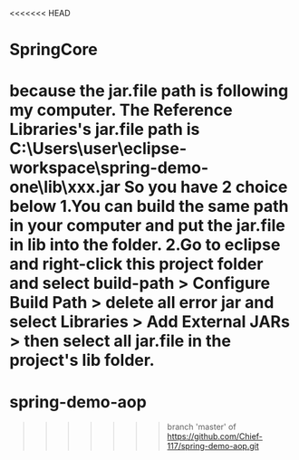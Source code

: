 <<<<<<< HEAD
# SpringCore #

because the jar.file path is following my computer. 
The Reference Libraries's jar.file path is C:\Users\user\eclipse-workspace\spring-demo-one\lib\xxx.jar
So you have 2 choice below
1.You can build the same path in your computer and put the jar.file in lib into the folder.
2.Go to eclipse and right-click this project folder and select build-path > Configure Build Path > delete all error jar 
and select Libraries > Add External JARs > then select all jar.file in the project's lib folder.  
=======
# spring-demo-aop
>>>>>>> branch 'master' of https://github.com/Chief-117/spring-demo-aop.git
